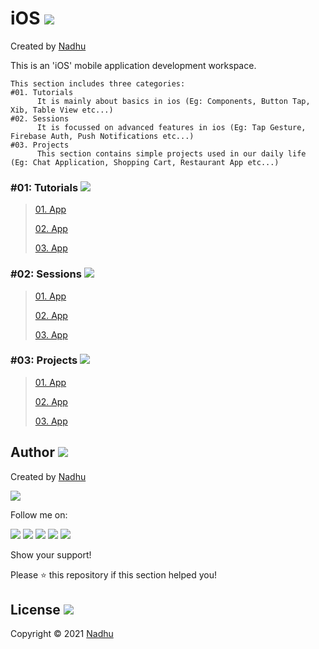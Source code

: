 # iOS <img src="https://github.com/iamnadhu/Utilities-N14/blob/main/icons/ios-icon.png">
Created by [Nadhu](https://github.com/iamnadhu)

This is an 'iOS' mobile application development workspace.


```
This section includes three categories:
#01. Tutorials
      It is mainly about basics in ios (Eg: Components, Button Tap, Xib, Table View etc...)
#02. Sessions
      It is focussed on advanced features in ios (Eg: Tap Gesture, Firebase Auth, Push Notifications etc...)
#03. Projects
      This section contains simple projects used in our daily life (Eg: Chat Application, Shopping Cart, Restaurant App etc...) 
```


### #01: Tutorials <img src="https://github.com/iamnadhu/Utilities-N14/blob/main/icons/tutorials-icon.png">
>
> [01. App](https://github.com/iamnadhu/iOS-N14)
>
> [02. App](https://github.com/iamnadhu/iOS-N14)
>
> [03. App](https://github.com/iamnadhu/iOS-N14)
>

### #02: Sessions <img src="https://github.com/iamnadhu/Utilities-N14/blob/main/icons/sessions-icon.png">
>
> [01. App](https://github.com/iamnadhu/iOS-N14)
>
> [02. App](https://github.com/iamnadhu/iOS-N14)
>
> [03. App](https://github.com/iamnadhu/iOS-N14)
>

### #03: Projects <img src="https://github.com/iamnadhu/Utilities-N14/blob/main/icons/projects-icon.png">
>
> [01. App](https://github.com/iamnadhu/iOS-N14)
>
> [02. App](https://github.com/iamnadhu/iOS-N14)
>
> [03. App](https://github.com/iamnadhu/iOS-N14)
>


## Author [<img src="https://github.com/iamnadhu/Utilities-N14/blob/main/icons/auther-icon.png">](https://github.com/iamnadhu)
Created by [Nadhu](https://github.com/iamnadhu)

[<img src="https://github.com/iamnadhu/Utilities-N14/blob/main/icons/nadhu-icon.jpg">](https://github.com/iamnadhu)

Follow me on: 

[<img src="https://github.com/iamnadhu/Utilities-N14/blob/main/icons/telegram-icon.png">](https://t.me/iamnadhu)
[<img src="https://github.com/iamnadhu/Utilities-N14/blob/main/icons/instagram-icon.png">](https://www.instagram.com/iamnadhu/)
[<img src="https://github.com/iamnadhu/Utilities-N14/blob/main/icons/whatsapp-icon.png">](https://api.whatsapp.com/send?phone=917293451396&lang=en)
[<img src="https://github.com/iamnadhu/Utilities-N14/blob/main/icons/linkedin-icon.png">](https://www.linkedin.com/in/iamnadhu/)
[<img src="https://github.com/iamnadhu/Utilities-N14/blob/main/icons/facebook-icon.png">](https://www.facebook.com/iamnadhu/)


Show your support!

Please ⭐️   this repository if this section helped you!


## License <img src="https://github.com/iamnadhu/Utilities-N14/blob/main/icons/license-icon.png">
Copyright © 2021 [Nadhu](https://github.com/iamnadhu)
